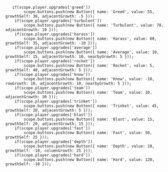        if(scope.player.upgrades['greed'])
            scope.buttons.push(new Button({ name: 'Greed', value: 55, growthSelf: 30, adjacentGrowth: -5 }));
        if(scope.player.upgrades['turbulent'])
            scope.buttons.push(new Button({ name: 'Turbulent', value: 70, adjacentGrowth: 10 }));
        if(scope.player.upgrades['harass'])
            scope.buttons.push(new Button({ name: 'Harass', value: 60, growthSelf: 35, adjacentGrowth: -10 }));
        if(scope.player.upgrades['average'])
            scope.buttons.push(new Button({ name: 'Average', value: 10, growthSelf: 15, adjacentGrowth: 10, nearbyGrowth: 5 }));
        if(scope.player.upgrades['rocket'])
            scope.buttons.push(new Button({ name: 'Rocket', value: 5, growthSelf: 40, adjacentGrowth: 5 }));
        if(scope.player.upgrades['know'])
            scope.buttons.push(new Button({ name: 'Know', value: -10, rowGrowth: 10, adjacentGrowth: 10, nearbyGrowth: 5 }));
        if(scope.player.upgrades['team'])
            scope.buttons.push(new Button({ name: 'Team', value: 10, adjacentGrowth: 30 }));
        if(scope.player.upgrades['trinket'])
            scope.buttons.push(new Button({ name: 'Trinket', value: 45, growthSelf: 20, adjacentGrowth: 5 }));
        if(scope.player.upgrades['blast'])
            scope.buttons.push(new Button({ name: 'Blast', value: 15, growthSelf: 20, adjacentGrowth: 15 }));
        if(scope.player.upgrades['fast'])
            scope.buttons.push(new Button({ name: 'Fast', value: 50, growthSelf: 25 }));
        if(scope.player.upgrades['depth'])
            scope.buttons.push(new Button({ name: 'Depth', value: 10, growthSelf: -10, columnGrowth: 25 }));
        if(scope.player.upgrades['hard'])
            scope.buttons.push(new Button({ name: 'Hard', value: 120, growthSelf: -10 }));
